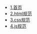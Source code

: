 - [1.首页](/md/README)
- [2.html规范](/md/html/guide)
- [3.css规范](/md/css/guide)
- [4.js规范](/md/js/guide)